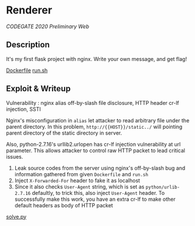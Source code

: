 # Renderer
*CODEGATE 2020 Preliminary Web*

## Description
It's my first flask project with nginx.
Write your own message, and get flag!

[Dockerfile](./deploy/src/Dockerfile)
[run.sh](./deploy/settings/run.sh)

## Exploit & Writeup
Vulnerability : nginx alias off-by-slash file disclosure, HTTP header cr-lf injection, SSTI

Nginx's misconfiguration in `alias` let attacker to read arbitrary file under the parent directory. In this problem, `http://{{HOST}}/static../` will pointing parent directory of the static directory in server.

Also, python-2.7.16's urllib2.urlopen has cr-lf injection vulnerability at url parameter. This allows attacker to control raw HTTP packet to lead critical issues.

1. Leak source codes from the server using nginx's off-by-slash bug and information gathered from given  `Dockerfile` and `run.sh`
2. Inject `X-Forwarded-For` header to fake it as localhost
3. Since it also checks `User-Agent` string, which is set as `python/urlib-2.7.16` defaultly, to trick this, also inject `User-Agent` header. To successfully make this work, you have an extra cr-lf to make other default headers as body of HTTP packet

[solve.py](./solve.py) 

